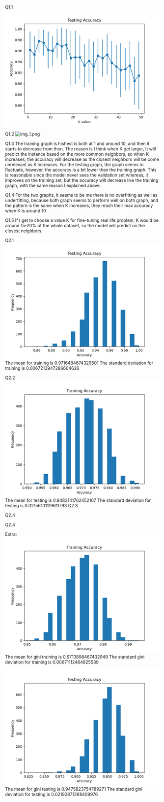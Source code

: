 Q1.1
![img.png](img.png)

Q1.2
![img_1.png](img_1.pn)

Q1.3
The training graph is hishest is both at 1 and around 10, and then it starts to decrease from then. The reason is I think when K get larger, It will predict the instance based on the more common neighbors, so when K increases, the accuracy will decrease as the closest neighbors will be come unrelevant as K increases.
For the testing graph, the graph seems to fluctuate, however, the accuracy is a bit lower than the training graph. This is reasonable since the model never sees the validation set whereas, it improves on the training set, but the accuracy will decrease like the training graph, with the same reason I explained above.

Q1.4
For the two graphs, it seems to be me there is no overfitting as well as underfitting, because both graph seems to perform well on both graph, and the pattern is the same when K increases, they reach their max accuracy when K is around 10

Q1.5
If I get to choose a value K for fine-tuning real life problem, K would be around 15-20% of the whole dataset, so the model will predict on the closest neighbors.


Q2.1
![](DT/info_gain_test.png)
The mean for training is 0.9716484674329501
The standard deviation for training is 0.0067213947286664626


Q2.2
![](DT/info_gain_train.png)
The mean for testing is 0.9483141762452107
The standard deviation for testing is 0.02156101119611793
Q2.3

Q2.4

Q2.4


Extra:
![](gini_training.png)
The mean for gini training is 0.9713898467432949
The standard gini deviation for training is 0.00671112464825539

![](gini_testing.png)
The mean for gini testing is 0.9475823754789271
The standard gini deviation for testing is 0.02192871268409976